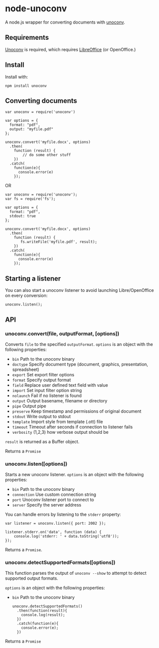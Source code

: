 # node-unoconv

A node.js wrapper for converting documents with [unoconv](http://dag.wieers.com/home-made/unoconv/).

## Requirements

[Unoconv](http://dag.wieers.com/home-made/unoconv/) is required, which requires [LibreOffice](http://www.libreoffice.org/) (or OpenOffice.)

## Install

Install with:

    npm install unoconv

## Converting documents

    var unoconv = require('unoconv')

    var options = {
      format: "pdf",
      output: "myfile.pdf"
    };

    unoconv.convert('myfile.docx', options)
      .then(
        function (result) {
    	    // do some other stuff
        })
      .catch(
        function(e){    
          console.error(e)
        });


OR

    var unoconv = require('unoconv');
    var fs = require('fs');

    var options = {
      format: "pdf",
      stdout: true
    };

    unoconv.convert('myfile.docx', options)
      .then(
        function (result) {
           fs.writeFile('myfile.pdf', result);
        })
      .catch(
        function(e){    
          console.error(e)
        });


## Starting a listener

You can also start a unoconv listener to avoid launching Libre/OpenOffice on every conversion:

	unoconv.listen();

## API

### unoconv.convert(file, outputFormat, [options])

Converts `file` to the specified `outputFormat`. `options` is an object with the following properties:

* `bin` Path to the unoconv binary
* `doctype` Specify document type (document, graphics, presentation, spreadsheet)
* `export` Set export filter options
* `format` Specify output format
* `field` Replace user defined text field with value
* `import` Set input filter option string
* `nolaunch` Fail if no listener is found
* `output` Output basename, filename or directory
* `pipe` Output pipe
* `preserve` Keep timestamp and permissions of original document
* `stdout` Write output to stdout
* `template` Import style from template (.ott) file
* `timeout` Timeout after seconds if connection to listener fails
* `verbosity` (1,2,3) how verbose output should be

`result` is returned as a Buffer object.

Returns a `Promise`

### unoconv.listen([options])

Starts a new unoconv listener. `options` is an object with the following properties:

* `bin` Path to the unoconv binary
* `connection` Use custom connection string
* `port` Unoconv listener port to connect to
* `server` Specify the server address

You can handle errors by listening to the `stderr` property:

	var listener = unoconv.listen({ port: 2002 });

	listener.stderr.on('data', function (data) {
		console.log('stderr: ' + data.toString('utf8'));
	});

Returns a `Promise`.

### unoconv.detectSupportedFormats([options])

This function parses the output of `unoconv --show` to attempt to detect supported output formats.

`options` is an object with the following properties:

* `bin` Path to the unoconv binary

      unoconv.detectSupportedFormats()
        .then(function(result){
          console.log(result);
        })
        .catch(function(e){
          console.error(e);
        })

Returns a `Promise`
